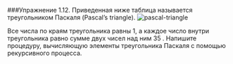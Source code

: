 ###Упражнение 1.12.
Приведенная ниже таблица называется треугольником Паскаля (Pascal’s triangle).
![pascal-triangle](http://www.altspu.ru/Resources/MetodTOI/comb/img/pascal_tr.gif)

Все числа по краям треугольника равны 1, а каждое число внутри треугольника равно сумме двух
чисел над ним 35 . Напишите процедуру, вычисляющую элементы треугольника Паскаля с помощью
рекурсивного процесса.

